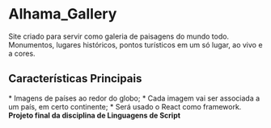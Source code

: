 <h1>Alhama_Gallery</h1>
<p>Site criado para servir como galeria de paisagens do mundo todo. Monumentos, lugares históricos, pontos turísticos em um só lugar, ao vivo e a cores.</p>
<h2>Características Principais</h2>
* Imagens de países ao redor do globo;
* Cada imagem vai ser associada a um país, em certo continente;
* Será usado o React como framework.
<br>
<strong>Projeto final da disciplina de Linguagens de Script</strong>
